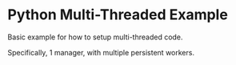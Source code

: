# Python Multi-Threaded Example

Basic example for how to setup multi-threaded code.

Specifically, 1 manager, with multiple persistent workers.
